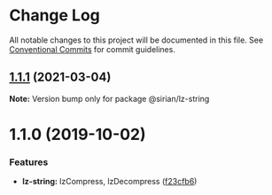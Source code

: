 # Change Log

All notable changes to this project will be documented in this file.
See [Conventional Commits](https://conventionalcommits.org) for commit guidelines.

## [1.1.1](https://github.com/sirian/js/compare/@sirian/lz-string@1.1.0...@sirian/lz-string@1.1.1) (2021-03-04)

**Note:** Version bump only for package @sirian/lz-string





# 1.1.0 (2019-10-02)


### Features

* **lz-string:** lzCompress, lzDecompress ([f23cfb6](https://github.com/sirian/js/commit/f23cfb6))
